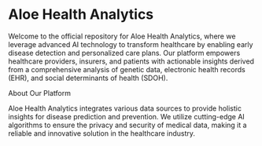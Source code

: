 # Aloe Health Analytics
Welcome to the official repository for Aloe Health Analytics, where we leverage advanced AI technology to transform healthcare by enabling early disease detection and personalized care plans. Our platform empowers healthcare providers, insurers, and patients with actionable insights derived from a comprehensive analysis of genetic data, electronic health records (EHR), and social determinants of health (SDOH).

About Our Platform

Aloe Health Analytics integrates various data sources to provide holistic insights for disease prediction and prevention. We utilize cutting-edge AI algorithms to ensure the privacy and security of medical data, making it a reliable and innovative solution in the healthcare industry.
